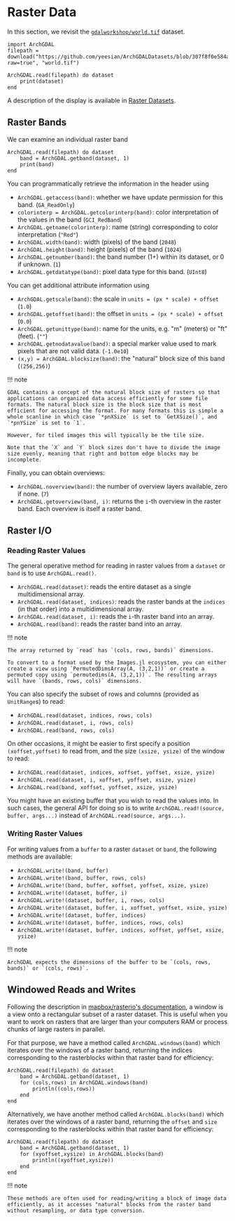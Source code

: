 # Raster Data

In this section, we revisit the [`gdalworkshop/world.tif`](https://github.com/yeesian/ArchGDALDatasets/blob/307f8f0e584a39a050c042849004e6a2bd674f99/gdalworkshop/world.tif) dataset.

```@setup raster
import ArchGDAL
filepath = download("https://github.com/yeesian/ArchGDALDatasets/blob/307f8f0e584a39a050c042849004e6a2bd674f99/gdalworkshop/world.tif?raw=true", "world.tif")
```

```@example raster
ArchGDAL.read(filepath) do dataset
    print(dataset)
end
```
A description of the display is available in [Raster Datasets](@ref).

## Raster Bands
We can examine an individual raster band
```@example raster
ArchGDAL.read(filepath) do dataset
    band = ArchGDAL.getband(dataset, 1)
    print(band)
end
```
You can programmatically retrieve the information in the header using
* `ArchGDAL.getaccess(band)`: whether we have update permission for this band. (`GA_ReadOnly`)
* `colorinterp = ArchGDAL.getcolorinterp(band)`: color interpretation of the values in the band (`GCI_RedBand`)
* `ArchGDAL.getname(colorinterp)`: name (string) corresponding to color interpretation (`"Red"`)
* `ArchGDAL.width(band)`: width (pixels) of the band (`2048`)
* `ArchGDAL.height(band)`: height (pixels) of the band (`1024`)
* `ArchGDAL.getnumber(band)`: the band number (1+) within its dataset, or 0 if unknown. (`1`)
* `ArchGDAL.getdatatype(band)`: pixel data type for this band. (`UInt8`)

You can get additional attribute information using
* `ArchGDAL.getscale(band)`: the scale in `units = (px * scale) + offset` (`1.0`)
* `ArchGDAL.getoffset(band)`: the offset in `units = (px * scale) + offset` (`0.0`)
* `ArchGDAL.getunittype(band)`: name for the units, e.g. "m" (meters) or "ft" (feet). (`""`)
* `ArchGDAL.getnodatavalue(band)`: a special marker value used to mark pixels that are not valid data. (`-1.0e10`)
* `(x,y) = ArchGDAL.blocksize(band)`: the "natural" block size of this band (`(256,256)`)

!!! note

    GDAL contains a concept of the natural block size of rasters so that applications can organized data access efficiently for some file formats. The natural block size is the block size that is most efficient for accessing the format. For many formats this is simple a whole scanline in which case `*pnXSize` is set to `GetXSize()`, and `*pnYSize` is set to `1`.

    However, for tiled images this will typically be the tile size.

    Note that the `X` and `Y` block sizes don't have to divide the image size evenly, meaning that right and bottom edge blocks may be incomplete.

Finally, you can obtain overviews:
* `ArchGDAL.noverview(band)`: the number of overview layers available, zero if none. (`7`)
* `ArchGDAL.getoverview(band, i)`: returns the `i`-th overview in the raster band. Each overview is itself a raster band.

## Raster I/O

### Reading Raster Values
The general operative method for reading in raster values from a `dataset` or `band` is to use `ArchGDAL.read()`.

* `ArchGDAL.read(dataset)`: reads the entire dataset as a single multidimensional array.
* `ArchGDAL.read(dataset, indices)`: reads the raster bands at the `indices` (in that order) into a multidimensional array.
* `ArchGDAL.read(dataset, i)`: reads the `i`-th raster band into an array.
* `ArchGDAL.read(band)`: reads the raster band into an array.

!!! note

    The array returned by `read` has `(cols, rows, bands)` dimensions. 
    
    To convert to a format used by the Images.jl ecosystem, you can either create a view using `PermutedDimsArray(A, (3,2,1))` or create a permuted copy using `permutedims(A, (3,2,1))`. The resulting arrays will have `(bands, rows, cols)` dimensions.

You can also specify the subset of rows and columns (provided as `UnitRange`s) to read:

* `ArchGDAL.read(dataset, indices, rows, cols)`
* `ArchGDAL.read(dataset, i, rows, cols)`
* `ArchGDAL.read(band, rows, cols)`

On other occasions, it might be easier to first specify a position `(xoffset,yoffset)` to read from, and the size `(xsize, ysize)` of the window to read:

* `ArchGDAL.read(dataset, indices, xoffset, yoffset, xsize, ysize)`
* `ArchGDAL.read(dataset, i, xoffset, yoffset, xsize, ysize)`
* `ArchGDAL.read(band, xoffset, yoffset, xsize, ysize)`

You might have an existing buffer that you wish to read the values into. In such cases, the general API for doing so is to write `ArchGDAL.read!(source, buffer, args...)` instead of `ArchGDAL.read(source, args...)`.

### Writing Raster Values
For writing values from a `buffer` to a raster `dataset` or `band`, the following methods are available:

* `ArchGDAL.write!(band, buffer)`
* `ArchGDAL.write!(band, buffer, rows, cols)`
* `ArchGDAL.write!(band, buffer, xoffset, yoffset, xsize, ysize)`
* `ArchGDAL.write!(dataset, buffer, i)`
* `ArchGDAL.write!(dataset, buffer, i, rows, cols)`
* `ArchGDAL.write!(dataset, buffer, i, xoffset, yoffset, xsize, ysize)`
* `ArchGDAL.write!(dataset, buffer, indices)`
* `ArchGDAL.write!(dataset, buffer, indices, rows, cols)`
* `ArchGDAL.write!(dataset, buffer, indices, xoffset, yoffset, xsize, ysize)`

!!! note

    ArchGDAL expects the dimensions of the buffer to be `(cols, rows, bands)` or `(cols, rows)`.

## Windowed Reads and Writes

Following the description in [mapbox/rasterio's documentation](https://rasterio.readthedocs.io/en/latest/topics/windowed-rw.html), a window is a view onto a rectangular subset of a raster dataset. This is useful when you want to work on rasters that are larger than your computers RAM or process chunks of large rasters in parallel.

For that purpose, we have a method called `ArchGDAL.windows(band)` which iterates over the windows of a raster band, returning the indices corresponding to the rasterblocks within that raster band for efficiency:

```@example raster
ArchGDAL.read(filepath) do dataset
    band = ArchGDAL.getband(dataset, 1)
    for (cols,rows) in ArchGDAL.windows(band)
        println((cols,rows))
    end
end
```

Alternatively, we have another method called `ArchGDAL.blocks(band)` which iterates over the windows of a raster band, returning the `offset` and `size` corresponding to the rasterblocks within that raster band for efficiency:
```@example raster
ArchGDAL.read(filepath) do dataset
    band = ArchGDAL.getband(dataset, 1)
    for (xyoffset,xysize) in ArchGDAL.blocks(band)
        println((xyoffset,xysize))
    end
end
```

!!! note

    These methods are often used for reading/writing a block of image data efficiently, as it accesses "natural" blocks from the raster band without resampling, or data type conversion.
